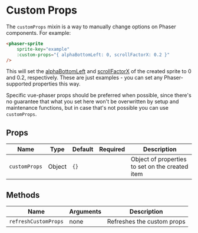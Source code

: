 # Custom Props

The `customProps` mixin is a way to manually change options on Phaser components. For example:

```html
<phaser-sprite 
    sprite-key="example" 
    :custom-props="{ alphaBottomLeft: 0, scrollFactorX: 0.2 }"  
/>
```

This will set the [alphaBottomLeft](https://photonstorm.github.io/phaser3-docs/Phaser.GameObjects.Sprite.html#alphaBottomLeft__anchor) and [scrollFactorX](https://photonstorm.github.io/phaser3-docs/Phaser.GameObjects.Sprite.html#scrollFactorX__anchor) of the created sprite to 0 and 0.2, respectively. These are just examples - you can set any Phaser-supported properties this way.

Specific vue-phaser props should be preferred when possible, since there's no guarantee that what you set here won't be overwritten by setup and maintenance functions, but in case that's not possible you can use `customProps`.

## Props

| Name          | Type   | Default | Required | Description                                     |
| ------------- | ------ | ------- | -------- | ----------------------------------------------- |
| `customProps` | Object | `{}`    |          | Object of properties to set on the created item |

## Methods

| Name                 | Arguments | Description                |
| -------------------- | --------- | -------------------------- |
| `refreshCustomProps` | none      | Refreshes the custom props |